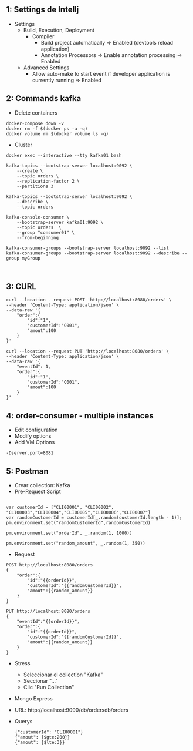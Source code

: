 ## 1: Settings de Intellj
- Settings
  * Build, Execution, Deployment
    * Compiler 
      * Build project automatically => Enabled (devtools reload application)
      * Annotation Processors => Enable annotation processing => Enabled
  * Advanced Settings
    * Allow auto-make to start event if developer application is currently running => Enabled

## 2: Commands kafka
* Delete containers
```
docker-compose down -v
docker rm -f $(docker ps -a -q)
docker volume rm $(docker volume ls -q)

```
* Cluster
```
docker exec --interactive --tty kafka01 bash

kafka-topics --bootstrap-server localhost:9092 \
    --create \
    --topic orders \
    --replication-factor 2 \
    --partitions 3

kafka-topics --bootstrap-server localhost:9092 \
    --describe \
    --topic orders

kafka-console-consumer \
    --bootstrap-server kafka01:9092 \
    --topic orders  \
    --group "consumer01" \
    --from-beginning

kafka-consumer-groups --bootstrap-server localhost:9092 --list
kafka-consumer-groups --bootstrap-server localhost:9092 --describe --group myGroup

            
```

## 3: CURL
```
curl --location --request POST 'http://localhost:8080/orders' \
--header 'Content-Type: application/json' \
--data-raw '{
    "order":{
        "id":"1",
        "customerId":"C001",
        "amout":100
    }
}'

curl --location --request PUT 'http://localhost:8080/orders' \
--header 'Content-Type: application/json' \
--data-raw '{
    "eventId": 1,
    "order":{
        "id":"1",
        "customerId":"C001",
        "amout":100
    }
}'

```

## 4: order-consumer - multiple instances
  * Edit configuration
  * Modify options
  * Add VM Options
  ```
  -Dserver.port=8081
  ```

## 5: Postman
* Crear collection: Kafka
* Pre-Request Script
```

var customerId = ["CLI00001", "CLI00002", "CLI00003","CLI00004","CLI00005","CLI00006","CLI00007"]
var randomCustomerId = customerId[_.random(customerId.length - 1)];
pm.environment.set("randomCustomerId",randomCustomerId)

pm.environment.set("orderId", _.random(1, 1000))

pm.environment.set("random_amount", _.random(1, 350))

```
* Request
```
POST http://localhost:8080/orders
{
    "order":{
        "id":"{{orderId}}",
        "customerId":"{{randomCustomerId}}",
        "amout":{{random_amount}}
    }
}

PUT http://localhost:8080/orders
{
    "eventId":"{{orderId}}",
    "order":{
        "id":"{{orderId}}",
        "customerId":"{{randomCustomerId}}",
        "amout":{{random_amount}}
    }
}
```
* Stress
  * Seleccionar el collection "Kafka"
  * Seccionar "..."
  * Clic "Run Collection"

* Mongo Express
* URL: http://localhost:9090/db/ordersdb/orders
* Querys
  ```
  {"customerId": "CLI00001"}
  {"amout": {$gte:200}}
  {"amout": {$lte:3}}
  ```